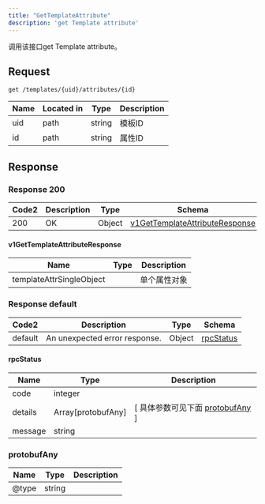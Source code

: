 ```yaml
---
title: "GetTemplateAttribute"
description: 'get Template attribute'
---
```



调用该接口get Template attribute。



## Request


```
get /templates/{uid}/attributes/{id}
```



| Name | Located in | Type | Description | 
| ---- | ---------- | ----------- | ----------- | 
| uid | path | string | 模板ID |  
| id | path | string | 属性ID |  





## Response



### Response  200

 
| Code2 | Description | Type | Schema |
| ---- | ----------- | ------ | ------ |
| 200 | OK | Object | [v1GetTemplateAttributeResponse](#v1GetTemplateAttributeResponse) |

#### v1GetTemplateAttributeResponse

| Name | Type | Description | 
| ---- | ---- | ----------- |     
| templateAttrSingleObject |  | 单个属性对象 |   


  
     
 
 


 


### Response  default

 
| Code2 | Description | Type | Schema |
| ---- | ----------- | ------ | ------ |
| default | An unexpected error response. | Object | [rpcStatus](#rpcStatus) |

#### rpcStatus

| Name | Type | Description | 
| ---- | ---- | ----------- |     
| code | integer |  |          
| details | Array[protobufAny] |  [ 具体参数可见下面 [protobufAny](#protobufAny) ] |       
| message | string |  |   


  
     
   
       
         
### protobufAny
| Name | Type | Description | 
| ---- | ---- | ----------- |     
| @type | string |  |   


  
     
 
 


          
     
   
     
 
 


 


